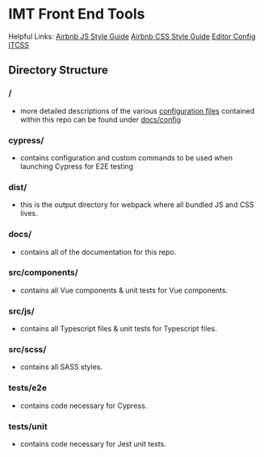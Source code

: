 # IMT Front End Tools

Helpful Links: [Airbnb JS Style Guide](http://airbnb.io/javascript/) [Airbnb CSS Style Guide](https://github.com/airbnb/css) [Editor Config](https://editorconfig.org/) [ITCSS](https://www.hongkiat.com/blog/inverted-triangle-css-web-development/)

## Directory Structure

### /

- more detailed descriptions of the various [configuration files](/config/config.html) contained within this repo can be found under [docs/config](/config/config.html)

### cypress/

- contains configuration and custom commands to be used when launching Cypress for E2E testing

### dist/

- this is the output directory for webpack where all bundled JS and CSS lives.

### docs/

- contains all of the documentation for this repo.

### src/components/

- contains all Vue components & unit tests for Vue components.

### src/js/

- contains all Typescript files & unit tests for Typescript files.

### src/scss/

- contains all SASS styles.

### tests/e2e

- contains code necessary for Cypress.

### tests/unit

- contains code necessary for Jest unit tests.
